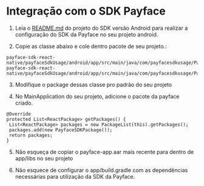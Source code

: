 # Integração com o SDK Payface

1. Leia o [README.md](https://github.com/PayfaceBrasil/payface-app-integration-sdk-android) do projeto do SDK versão Android para realizar a configuração do SDK da Payface no seu projeto android.

2. Copie as classe abaixo e cole dentro pacote de seu projeto.:

```
payface-sdk-react-native/payfaceSdkUsage/android/app/src/main/java/com/payfacesdkusage/PayfaceSDKModuleManager.java
payface-sdk-react-native/payfaceSdkUsage/android/app/src/main/java/com/payfacesdkusage/PayfaceSDKPackage.java
```

3. Modifique o package dessas classe pro padrão do seu projeto

4. No MainApplication do seu projeto, adicione o pacote da payface criado.

```
@Override
protected List<ReactPackage> getPackages() {
 List<ReactPackage> packages = new PackageList(this).getPackages();
 packages.add(new PayfaceSDKPackage());
 return packages;
}
```

5. Não esqueça de copiar o payface-app.aar mais recente para dentro de app/libs no seu projeto

6. Não esquece de configurar o app/build.gradle com as dependências necessárias para utilização da SDK da Payface.
